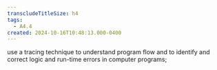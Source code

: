 ```yaml
---
transcludeTitleSize: h4
tags:
  - A4.4
created: 2024-10-16T10:48:13.000-0400
---
```

use a tracing technique to understand program flow and to identify and correct logic and run-time errors in computer programs;